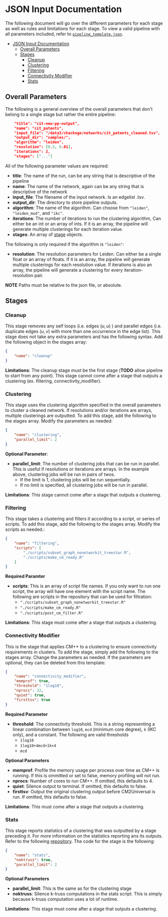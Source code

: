 # JSON Input Documentation
The following document will go over the different parameters for each stage as well as rules and limitations for each stage. To view a valid pipeline with all parameters included, refer to [`pipeline_template.json`](pipeline_template.json).
- [JSON Input Documentation](#json-input-documentation)
  - [Overall Parameters](#overall-parameters)
  - [Stages](#stages)
    - [Cleanup](#cleanup)
    - [Clustering](#clustering)
    - [Filtering](#filtering)
    - [Connectivity Modifier](#connectivity-modifier)
    - [Stats](#stats)
## Overall Parameters
The following is a general overview of the overall parameters that don't belong to a single stage but rather the entire pipeline:
```json
    "title": "cit-new-pp-output",
    "name": "cit_patents",
    "input_file": "/data3/chackoge/networks/cit_patents_cleaned.tsv",
    "output_dir": "samples/",
    "algorithm": "leiden",
    "resolution": [0.5, 0.01],
    "iterations": 2,
    "stages": ["..."]
```
All of the following parameter values are required:
- **title**: The name of the run, can be any string that is descriptive of the pipeline
- **name**: The name of the network, again can be any string that is descriptive of the network
- **input_file**: The filename of the input network. Is an edgelist .tsv.
- **output_dir**: The directory to store pipeline outputs.
- **algorithm**: The name of the algorithm. Can choose from `"leiden"`, `"leiden_mod"`, and `"ikc"`.
- **iterations**: The number of iterations to run the clustering algorithm, Can either be an int or an array of ints. If it is an array, the pipeline will generate multiple clusterings for each iteration value.
- **stages**: An array of [stage](#stages) objects.
  
The following is only required if the algorithm is `"leiden"`:
- **resolution**: The resolution parameters for Leiden. Can either be a single float or an array of floats. If it is an array, the pipeline will generate multiple clusterings for each resolution value. If iterations is also an array, the pipeline will generate a clustering for every iteration-resolution pair.  
  
**NOTE** Paths must be relative to the json file, or absolute.  
## Stages
### Cleanup 
This stage removes any self loops (i.e. edges $(u, u)$ ) and parallel edges (i.e. duplicate edges $(u, v)$ with more than one occurrence in the edge list). This stage does not take any extra parameters and has the following syntax. Add the following object in the stages array:
```json
{
    "name": "cleanup"
}
```
**Limitations**: The cleanup stage must be the first stage (**TODO** allow pipeline to start from any point). This stage cannot come after a stage that outputs a clustering (ex. filtering, connectivity_modifier).
### Clustering
This stage uses the clustering algorithm specified in the overall parameters to cluster a cleaned network. If resolutions and/or iterations are arrays, multiple clusterings are outputted. To add this stage, add the following to the stages array. Modify the parameters as needed:
```json
{
    "name": "clustering",
    "parallel_limit": 2
}
```
**Optional Parameter**:
- **parallel_limit**: The number of clustering jobs that can be run in parallel. This is useful if resolutions or iterations are arrays. In the example above, clustering jobs will be run in pairs of twos.
  - If the limit is 1, clustering jobs will be run sequentially.
  - If no limit is specified, all clustering jobs will be run in parallel.
  
**Limitations**: This stage cannot come after a stage that outputs a clustering.
### Filtering
This stage takes a clustering and filters it according to a script, or series of scripts. To add this stage, add the following to the stages array. Modify the scripts as needed.:
```json
{
    "name": "filtering",
    "scripts": [
        "./scripts/subset_graph_nonetworkit_treestar.R",
        "./scripts/make_cm_ready.R"
    ]
}
```
**Required Paramter**
- **scripts**: This is an array of script file names. If you only want to run one script, the array will have one element with the script name. The following are scripts in the repository that can be used for filtration:
  - `"./scripts/subset_graph_nonetworkit_treestar.R"`
  - `"./scripts/make_cm_ready.R"`
  - `"./scripts/post_cm_filter.R"`
  
**Limitations**: This stage must come after a stage that outputs a clustering.
### Connectivity Modifier
This is the stage that applies CM++ to a clustering to ensure connectivity requirements in clusters. To add the stage, simply add the following to the stages array. Change the parameters as needed. If the parameters are optional, they can be deleted from this template:
```json
{
    "name": "connectivity_modifier",
    "memprof": true,
    "threshold": "1log10",
    "nprocs": 32,
    "quiet": true,
    "firsttsv": true
}
```
**Required Parameter**
- **threshold**: The connectivity threshold. This is a string representing a linear combination between `log10`, `mcd` (minimum core degree), `k` (IKC only), and a constant. The following are valid thresholds
  - `1log10`
  - `1log10+4mcd+1k+4`
  - `mcd`
  
**Optional Parameters**
- **memprof**: Profile the memory usage per process over time as CM++ is running. If this is ommitted or set to false, memory profiling will not run.
- **nprocs**: Number of cores to run CM++. If omitted, this defaults to 4.
- **quiet**: Silence output to terminal. If omitted, this defaults to false.
- **firsttsv**: Output the original clustering output before CM2Universal is run. If omitted, this defaults to false.
  
**Limitations**: This must come after a stage that outputs a clustering.
### Stats
This stage reports statistics of a clustering that was outputted by a stage preceding it. For more information on the statistics reporting ans its outputs. Refer to the following [repository](https://github.com/vikramr2/cluster-statistics). The code for the stage is the following:
```json
{
    "name": "stats",
    "noktruss": true,
    "parallel_limit": 2
}
```
**Optional Parameters**
- **parallel_limit**: This is the same as for the clustering stage
- **noktruss**: Silence k-truss computations in the stats script. This is simply because k-truss computation uses a lot of runtime.
  
**Limitations**: This stage must come after a stage that outputs a clustering.
